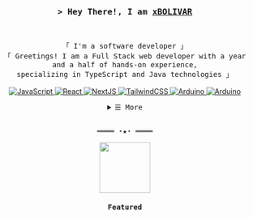 <!-- Title -->
<h3 align="center">
        <samp>&gt; Hey There!, I am
                <b><a target="_blank" href="https://github.com/xBOLIVAR">xBOLIVAR</a></b>
        </samp>
</h3>
<br>

<p align="center">
        <!-- Intro -->
        <samp>
                「 I'm a software developer 」
                <br>
                「 Greetings! I am a Full Stack web developer with a year and a half of hands-on experience, <br>
                        specializing in TypeScript and Java technologies 」
                <br>
                <br>
        </samp>
        <!-- Technologies -->
        <!-- JavaScript -->
        <a href="https://github.com/xBOLIVAR?tab=repositories" target="_blank"><img alt="JavaScript"
                        src="https://img.shields.io/badge/-JavaScript-F7DF1E?style=flat-square&logo=JavaScript&logoColor=white">
        </a>
        <!-- Angular -->
        <a href="https://github.com/xBOLIVAR?tab=repositories" target="_blank"><img alt="React"
                        src="https://img.shields.io/badge/angular-%23DD0031.svg?style=flat-square&logo=angular&logoColor=white">  
        </a>
        <!-- TypeScript -->
        <a href="https://github.com/xBOLIVAR?tab=repositories" target="_blank"><img alt="NextJS"
                        src="https://img.shields.io/badge/typescript-%23007ACC.svg?style=flat-square&logo=typescript&logoColor=white">
        </a>
        <!-- Java -->
        <a href="https://github.com/xBOLIVAR?tab=repositories" target="_blank"><img alt="TailwindCSS"
                        src="https://img.shields.io/badge/java-%23ED8B00.svg?style=flat-square&logo=openjdk&logoColor=white">
        </a>
        <!-- Linux -->
        <a href="https://github.com/xBOLIVAR?tab=repositories" target="_blank"><img alt="Arduino"
                        src="https://img.shields.io/badge/Linux-FCC624?style=flat-square&logo=linux&logoColor=black">
        </a>
        <!-- NeoVim -->
        <a href="https://github.com/xBOLIVAR?tab=repositories" target="_blank"><img alt="Arduino"
                        src="https://img.shields.io/badge/NeoVim-%2357A143.svg?&style=flat-square&logo=neovim&logoColor=white">
        </a>
</p>

<!-- Details Section -->
<details align="center">
    <summary> <samp>&#9776; More</samp></summary>
    <p align="center">
        <br>
        <!-- Activity Widget -->
        <img alt="xBOLIVAR's GitHub Stats"
                src="https://github-readme-stats.vercel.app/api?username=xBOLIVAR&show_icons=true&theme=radical" />
        <br>
        <br>
        <!-- Social Links -->
        <samp>Find me on</samp>
        <br>
        <br>
        <!-- Mail -->
        <a href="mailto:jonathanflores2003@gmail.com" target="_blank"><img alt="Mail"
                src="https://img.shields.io/badge/-Mail-EA4335?style=flat-square&logo=Gmail&logoColor=white">
        </a>
        <!-- Linkedin -->
        <a href="https://www.linkedin.com/in/jonathan-camilo-florez-bolivar-8876a2211/" target="_blank"><img alt="Linkedin"
                src="https://img.shields.io/badge/-Linkedin-0A66C2?style=flat-square&logo=Linkedin&logoColor=white">
        </a>
    </p>
</details>
<br>

<!-- Footer -->
<samp>
    <p align="center">
        ════ ⋆★⋆ ════
    </p>
    <div align="center">
      <img src='https://user-images.githubusercontent.com/5713670/87202985-820dcb80-c2b6-11ea-9f56-7ec461c497c3.gif' width='100"'
    </div>    
</samp>

<!-- Featured Repositories -->
#### Featured

<!--<p align="center">
<a href="https://github.com/shahriarshafin/shahriarshafin">
<img width='49%' align="center"src="https://github-readme-stats.vercel.app/api/pin/?username=shahriarshafin&repo=shahriarshafin&border_color=02D892&bg_color=0D1117&title_color=C9D1D9&text_color=8B949E&icon_color=02D892" />
</a>
<span>&nbsp;</span>
<a href="https://github.com/shahriarshafin/disney-plus-clone">
<img width='49%' align="center"src="https://github-readme-stats.vercel.app/api/pin/?username=shahriarshafin&repo=disney-plus-clone&border_color=02D892&bg_color=0D1117&title_color=C9D1D9&text_color=8B949E&icon_color=02D892" />
</a>
</p>

<p align="center">
<a href="https://github.com/shahriarshafin/NodeMcu-ESP8266_Fake_sign_in">
<img width='49%' align="center"src="https://github-readme-stats.vercel.app/api/pin/?username=shahriarshafin&repo=NodeMcu-ESP8266_Fake_sign_in&border_color=02D892&bg_color=0D1117&title_color=C9D1D9&text_color=8B949E&icon_color=02D892" />
</a>
<span>&nbsp;</span>
<a href="https://github.com/shahriarshafin/Iot-car-controller">
<img width='49%' align="center"src="https://github-readme-stats.vercel.app/api/pin/?username=shahriarshafin&repo=iot-car-controller&border_color=02D892&bg_color=0D1117&title_color=C9D1D9&text_color=8B949E&icon_color=02D892" />
</a>
</p> -->
